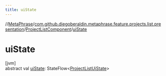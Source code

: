 ```yaml
---
title: uiState
---
```

//[MetaPhrase](../../../index.html)/[com.github.diegoberaldin.metaphrase.feature.projects.list.presentation](../index.html)/[ProjectListComponent](index.html)/[uiState](ui-state.html)



# uiState



[jvm]\
abstract val [uiState](ui-state.html): StateFlow&lt;[ProjectListUiState](../-project-list-ui-state/index.html)&gt;




